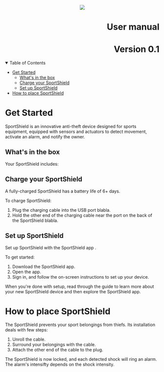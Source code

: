 <p align="center">
    <img src="https://assets-global.website-files.com/656097f111c9c42578f4fa01/65648d5d98f6814022b9474a_6e5ca96fcf317623caec20ca96892327.png">
</p>

# <div style="text-align: right; text-align: down"> User manual </div>
# <div style="text-align: right; text-align: down"> Version 0.1 </div>


<div style="page-break-after: always;"></div>

<details open>
<summary>Table of Contents</summary>

 - [Get Started](#get-started)
   - [What's in the box](#whats-in-the-box)
   - [Charge your SportShield](#charge-your-sportshield)
   - [Set up SportShield](#set-up-sportshield)
 - [How to place SportShield](#how-to-place-sportshield)
</details>

<div style="page-break-after: always;"></div>


# Get Started

SportShield is an innovative anti-theft device designed for sports equipment, equipped with sensors and actuators to detect movement, activate an alarm, and notify the owner.

## What's in the box

Your SportShield includes:
<!--images of the included stuff-->

<!-- <div align="center">
![device](device.png)
![charger](charger.png)
</div> -->

<div style="page-break-after: always;"></div>

## Charge your SportShield

A fully-charged SportShield has a battery life of 6+ days.


To charge SportShield:

1. Plug the charging cable into the USB port blabla.
2. Hold the other end of the charging cable near the port on the back of the SportShield blabla.

<!--images of the steps-->

<div style="page-break-after: always;"></div>


## Set up SportShield

Set up SportShield with the SportShield app <!--for IPhone? Android?-->. 


To get started:

1. Download the SportShield app.<!--Apple App Store? Google Play Store?-->
2. Open the app.
3. Sign in, and follow the on-screen instructions to set up your device. 

When you're done with setup, read through the guide to learn more about your new SportShield device and then explore the SportShield app.

<!--For more information, see the [related help article]().-->


<div style="page-break-after: always;"></div>

# How to place SportShield

The SportShield prevents your sport belongings from thiefs. Its installation deals with few steps:
1. Unroll the cable.
2. Surround your belongings with the cable.
3. Attach the other end of the cable to the plug.

<!--images of the steps-->

The SportShield is now locked, and each detected shock will ring an alarm. The alarm's intensifty depends on the shock intensity.
